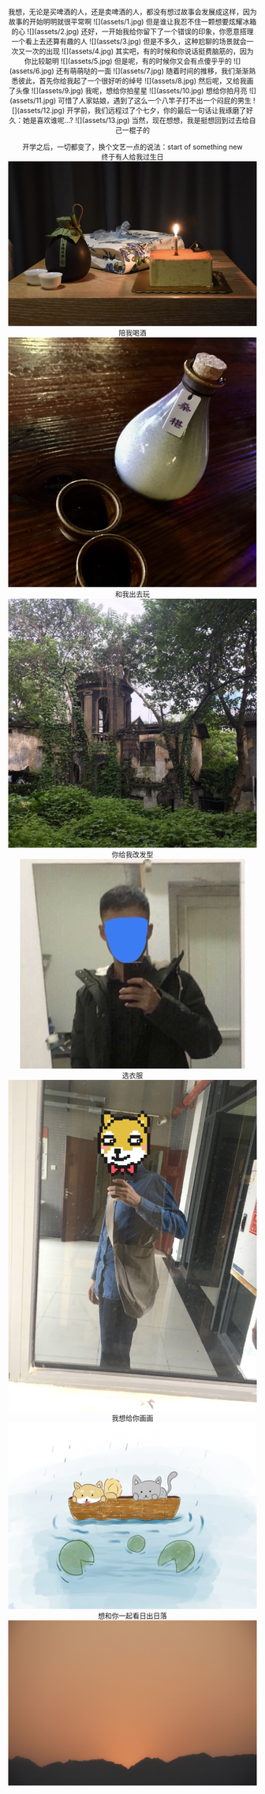 <center>我想，无论是买啤酒的人，还是卖啤酒的人，都没有想过故事会发展成这样，因为故事的开始明明就很平常啊  
![](assets/1.jpg)  
但是谁让我忍不住一颗想要炫耀冰箱的心  
![](assets/2.jpg)  
还好，一开始我给你留下了一个错误的印象，你愿意搭理一个看上去还算有趣的人  
![](assets/3.jpg)  
但是不多久，这种尬聊的场景就会一次又一次的出现  
![](assets/4.jpg)  
其实吧，有的时候和你说话挺费脑筋的，因为你比较聪明  
![](assets/5.jpg)  
但是呢，有的时候你又会有点傻乎乎的  
![](assets/6.jpg)  
还有萌萌哒的一面  
![](assets/7.jpg)  
随着时间的推移，我们渐渐熟悉彼此，首先你给我起了一个很好听的绰号  
![](assets/8.jpg)  
然后呢，又给我画了头像  
![](assets/9.jpg)  
我呢，想给你拍星星  
![](assets/10.jpg)  
想给你拍月亮  
![](assets/11.jpg)  
可惜了人家姑娘，遇到了这么一个八竿子打不出一个闷屁的男生  
![](assets/12.jpg)  
开学前，我们远程过了个七夕，你的最后一句话让我琢磨了好久：她是喜欢谁呢...?  
![](assets/13.jpg)  
当然，现在想想，我是挺想回到过去给自己一棍子的  


开学之后，一切都变了，换个文艺一点的说法：start of something new  
终于有人给我过生日  
![](assets/14.jpg)  
陪我喝酒  
![](assets/15.JPG)  
和我出去玩  
![](assets/16.jpg)  
你给我改发型  
![](assets/17.jpg)  
选衣服  
![](assets/18.jpg)  
我想给你画画  
![](assets/19.jpg)  
想和你一起看日出日落  
![](assets/20.JPG)  
</center>